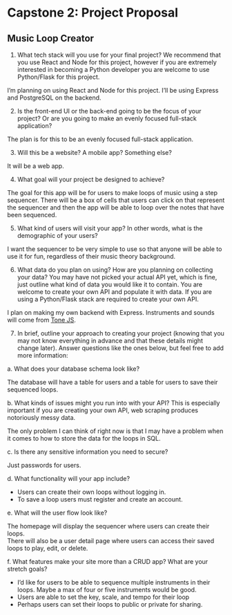 # Capstone 2: Project Proposal

## Music Loop Creator

1. What tech stack will you use for your final project? We recommend that you use React and Node for this project, however if you are extremely interested in becoming a Python developer you are welcome to use Python/Flask for this project.

I’m planning on using React and Node for this project. I’ll be using Express and PostgreSQL on the backend.

2. Is the front-end UI or the back-end going to be the focus of your project? Or are you going to make an evenly focused full-stack application?

The plan is for this to be an evenly focused full-stack application.

3.  Will this be a website? A mobile app? Something else?

It will be a web app.

4. What goal will your project be designed to achieve?

The goal for this app will be for users to make loops of music using a step sequencer. There will be a box of cells that users can click on that represent the sequencer and then the app will be able to loop over the notes that have been sequenced.

5. What kind of users will visit your app? In other words, what is the demographic of your users?

I want the sequencer to be very simple to use so that anyone will be able to use it for fun, regardless of their music theory background.

6. What data do you plan on using? How are you planning on collecting your data? You may have not picked your actual API yet, which is fine, just outline what kind of data you would like it to contain. You are welcome to create your own API and populate it with data. If you are using a Python/Flask stack are required to create your own API.

I plan on making my own backend with Express. Instruments and sounds will come from [Tone JS](https://tonejs.github.io/).

7. In brief, outline your approach to creating your project (knowing that you may not know everything in advance and that these details might change later). Answer questions like the ones below, but feel free to add more information:

a. What does your database schema look like?

The database will have a table for users and a table for users to save their sequenced loops.

b. What kinds of issues might you run into with your API? This is especially important if you are creating your own API, web scraping produces notoriously messy data.

The only problem I can think of right now is that I may have a problem when it comes to how to store the data for the loops in SQL.

c. Is there any sensitive information you need to secure?

Just passwords for users.

d. What functionality will your app include?

-   Users can create their own loops without logging in.
-   To save a loop users must register and create an account.

e. What will the user flow look like?

The homepage will display the sequencer where users can create their loops.  
There will also be a user detail page where users can access their saved loops to play, edit, or delete.

f. What features make your site more than a CRUD app? What are your stretch goals?

-   I’d like for users to be able to sequence multiple instruments in their loops. Maybe a max of four or five instruments would be good.
-   Users are able to set the key, scale, and tempo for their loop
-   Perhaps users can set their loops to public or private for sharing.
